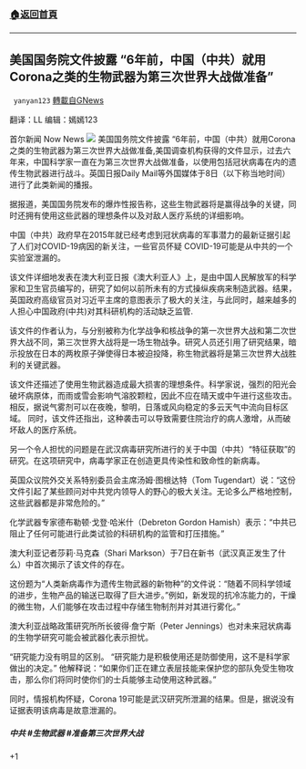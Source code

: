 ###  [:house:返回首頁](https://github.com/ourhimalayas/txt)
---

## 美国国务院文件披露 “6年前，中国（中共）就用Corona之类的生物武器为第三次世界大战做准备”
` yanyan123` [轉載自GNews](https://gnews.org/zh-hans/1248122/)

翻译：LL
编辑：嫣嫣123

首尔新闻 Now News
![]()![](https://gnews-media-offload.s3.amazonaws.com/wp-content/uploads/2021/05/16101652/F2D13F9C-B801-4892-B74C-2361C4E0E5A9.jpeg)
美国国务院文件披露 “6年前，中国（中共）就用Corona之类的生物武器为第三次世界大战做准备,美国调查机构获得的文件显示，过去六年来，中国科学家一直在为第三次世界大战做准备，以使用包括冠状病毒在内的遗传生物武器进行战斗。英国日报Daily Mail等外国媒体于8日（以下称当地时间）进行了此类新闻的播报。

据报道，美国国务院发布的爆炸性报告称，这些生物武器将是赢得战争的关键，同时还拥有使用这些武器的理想条件以及对敌人医疗系统的详细影响。

中国（中共）政府早在2015年就已经考虑到冠状病毒的军事潜力的最新证据引起了人们对COVID-19病因的新关注，一些官员怀疑 COVID-19可能是从中共的一个实验室泄漏的。

该文件详细地发表在澳大利亚日报《澳大利亚人》上，是由中国人民解放军的科学家和卫生官员编写的，研究了如何以前所未有的方式操纵疾病来制造武器。结果，英国政府高级官员对习近平主席的意图表示了极大的关注，与此同时，越来越多的人担心中国政府(中共)对其科研机构的活动缺乏监管.

该文件的作者认为，与分别被称为化学战争和核战争的第一次世界大战和第二次世界大战不同，第三次世界大战将是一场生物战争。研究人员还引用了研究结果，暗示投放在日本的两枚原子弹使得日本被迫投降，称生物武器将是第三次世界大战胜利的关键武器。

该文件还描述了使用生物武器造成最大损害的理想条件。科学家说，强烈的阳光会破坏病原体，而雨或雪会影响气溶胶颗粒，因此不应在晴天或中午进行这些攻击。相反，据说气雾剂可以在夜晚，黎明，日落或风向稳定的多云天气中流向目标区域。
同时，该文件还指出，这种袭击可以导致需要住院治疗的病人激增，从而破坏敌人的医疗系统。

另一个令人担忧的问题是在武汉病毒研究所进行的关于中国（中共）“特征获取”的研究。在这项研究中，病毒学家正在创造更具传染性和致命性的新病毒。

英国众议院外交关系特别委员会主席汤姆·图根达特（Tom Tugendart）说：“这份文件引起了某些顾问对中共党内领导人的野心的极大关注。无论多么严格地控制，这些武器都是非常危险的。”

化学武器专家德布勒顿·戈登·哈米什（Debreton Gordon Hamish）表示：“中共已阻止了任何可能进行此类试验的科研机构的监管和打压措施。”

澳大利亚记者莎莉·马克森（Shari Markson）于7日在新书（武汉真正发生了什么）中首次揭示了该文件的存在。

这份题为“人类新病毒作为遗传生物武器的新物种”的文件说：“随着不同科学领域的进步，生物产品的输送已取得了巨大进步。”例如，新发现的抗冷冻能力的，干燥的微生物，人们能够在攻击过程中存储生物制剂并对其进行雾化。”

澳大利亚战略政策研究所所长彼得·詹宁斯（Peter Jennings）也对未来冠状病毒的生物学研究可能会被武器化表示担忧。

“研究能力没有明显的区别。 “研究能力是积极使用还是防御使用，这不是科学家做出的决定。” 他解释说：“如果你们正在建立表层技能来保护您的部队免受生物攻击，那么你们将同时使你们的士兵能够主动使用这种武器。”

同时，情报机构怀疑，Corona 19可能是武汉研究所泄漏的结果。但是，据说没有证据表明该病毒是故意泄漏的。

##### 中共 #生物武器 #准备第三次世界大战



+1

